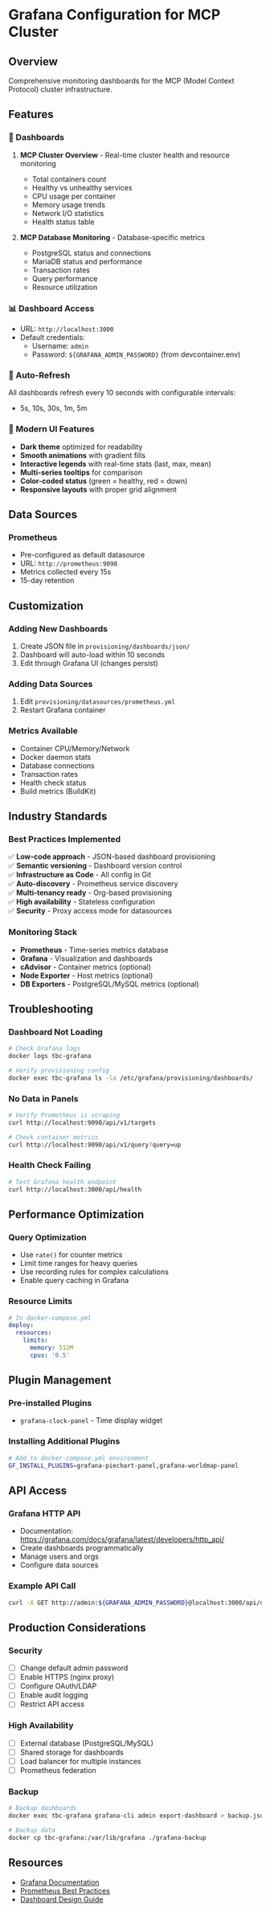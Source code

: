 # Grafana Configuration for MCP Cluster

## Overview

Comprehensive monitoring dashboards for the MCP (Model Context Protocol) cluster infrastructure.

## Features

### 🎯 Dashboards

1. **MCP Cluster Overview** - Real-time cluster health and resource monitoring
   - Total containers count
   - Healthy vs unhealthy services
   - CPU usage per container
   - Memory usage trends
   - Network I/O statistics
   - Health status table

2. **MCP Database Monitoring** - Database-specific metrics
   - PostgreSQL status and connections
   - MariaDB status and performance
   - Transaction rates
   - Query performance
   - Resource utilization

### 📊 Dashboard Access

- URL: `http://localhost:3000`
- Default credentials:
  - Username: `admin`
  - Password: `${GRAFANA_ADMIN_PASSWORD}` (from devcontainer.env)

### 🔄 Auto-Refresh

All dashboards refresh every 10 seconds with configurable intervals:

- 5s, 10s, 30s, 1m, 5m

### 🎨 Modern UI Features

- **Dark theme** optimized for readability
- **Smooth animations** with gradient fills
- **Interactive legends** with real-time stats (last, max, mean)
- **Multi-series tooltips** for comparison
- **Color-coded status** (green = healthy, red = down)
- **Responsive layouts** with proper grid alignment

## Data Sources

### Prometheus

- Pre-configured as default datasource
- URL: `http://prometheus:9090`
- Metrics collected every 15s
- 15-day retention

## Customization

### Adding New Dashboards

1. Create JSON file in `provisioning/dashboards/json/`
2. Dashboard will auto-load within 10 seconds
3. Edit through Grafana UI (changes persist)

### Adding Data Sources

1. Edit `provisioning/datasources/prometheus.yml`
2. Restart Grafana container

### Metrics Available

- Container CPU/Memory/Network
- Docker daemon stats
- Database connections
- Transaction rates
- Health check status
- Build metrics (BuildKit)

## Industry Standards

### Best Practices Implemented

✅ **Low-code approach** - JSON-based dashboard provisioning  
✅ **Semantic versioning** - Dashboard version control  
✅ **Infrastructure as Code** - All config in Git  
✅ **Auto-discovery** - Prometheus service discovery  
✅ **Multi-tenancy ready** - Org-based provisioning  
✅ **High availability** - Stateless configuration  
✅ **Security** - Proxy access mode for datasources

### Monitoring Stack

- **Prometheus** - Time-series metrics database
- **Grafana** - Visualization and dashboards
- **cAdvisor** - Container metrics (optional)
- **Node Exporter** - Host metrics (optional)
- **DB Exporters** - PostgreSQL/MySQL metrics (optional)

## Troubleshooting

### Dashboard Not Loading

```bash
# Check Grafana logs
docker logs tbc-grafana

# Verify provisioning config
docker exec tbc-grafana ls -la /etc/grafana/provisioning/dashboards/
```

### No Data in Panels

```bash
# Verify Prometheus is scraping
curl http://localhost:9090/api/v1/targets

# Check container metrics
curl http://localhost:9090/api/v1/query?query=up
```

### Health Check Failing

```bash
# Test Grafana health endpoint
curl http://localhost:3000/api/health
```

## Performance Optimization

### Query Optimization

- Use `rate()` for counter metrics
- Limit time ranges for heavy queries
- Use recording rules for complex calculations
- Enable query caching in Grafana

### Resource Limits

```yaml
# In docker-compose.yml
deploy:
  resources:
    limits:
      memory: 512M
      cpus: '0.5'
```

## Plugin Management

### Pre-installed Plugins

- `grafana-clock-panel` - Time display widget

### Installing Additional Plugins

```bash
# Add to docker-compose.yml environment
GF_INSTALL_PLUGINS=grafana-piechart-panel,grafana-worldmap-panel
```

## API Access

### Grafana HTTP API

- Documentation: https://grafana.com/docs/grafana/latest/developers/http_api/
- Create dashboards programmatically
- Manage users and orgs
- Configure data sources

### Example API Call

```bash
curl -X GET http://admin:${GRAFANA_ADMIN_PASSWORD}@localhost:3000/api/dashboards/uid/mcp-cluster-overview
```

## Production Considerations

### Security

- [ ] Change default admin password
- [ ] Enable HTTPS (nginx proxy)
- [ ] Configure OAuth/LDAP
- [ ] Enable audit logging
- [ ] Restrict API access

### High Availability

- [ ] External database (PostgreSQL/MySQL)
- [ ] Shared storage for dashboards
- [ ] Load balancer for multiple instances
- [ ] Prometheus federation

### Backup

```bash
# Backup dashboards
docker exec tbc-grafana grafana-cli admin export-dashboard > backup.json

# Backup data
docker cp tbc-grafana:/var/lib/grafana ./grafana-backup
```

## Resources

- [Grafana Documentation](https://grafana.com/docs/grafana/latest/)
- [Prometheus Best Practices](https://prometheus.io/docs/practices/)
- [Dashboard Design Guide](https://grafana.com/docs/grafana/latest/dashboards/build-dashboards/best-practices/)
